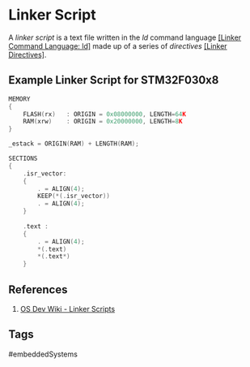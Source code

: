 # Linker Script


A *linker script* is a text file written in the *ld* command language [\[Linker Command Language: ld\]](../202202120015) made up of a series of *directives* [\[Linker Directives\]](../202202120014).   

## Example Linker Script for STM32F030x8  

```c
MEMORY
{
	FLASH(rx)	: ORIGIN = 0x08000000, LENGTH=64K
	RAM(xrw)	: ORIGIN = 0x20000000, LENGTH=8K
}

_estack = ORIGIN(RAM) + LENGTH(RAM);

SECTIONS
{
	.isr_vector:
	{
		. = ALIGN(4);
		KEEP(*(.isr_vector))
		. = ALIGN(4);
	}
	
	.text :
	{
		. = ALIGN(4);
		*(.text)
		*(.text*)
	}
```

## References
1. [OS Dev Wiki - Linker Scripts](https://wiki.osdev.org/Linker_Scripts)

## Tags
#embeddedSystems
